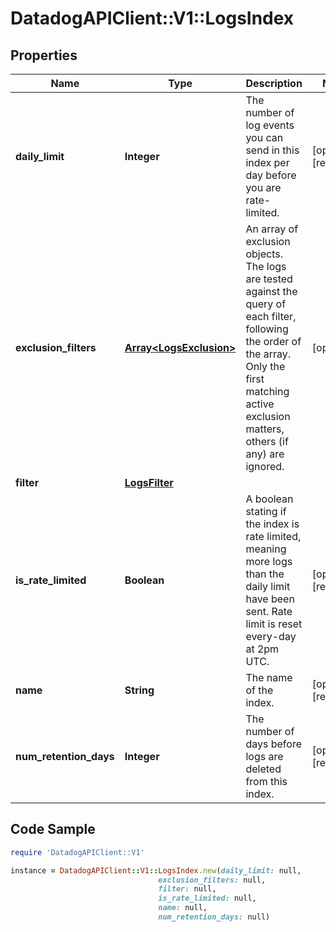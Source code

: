 # DatadogAPIClient::V1::LogsIndex

## Properties

Name | Type | Description | Notes
------------ | ------------- | ------------- | -------------
**daily_limit** | **Integer** | The number of log events you can send in this index per day before you are rate-limited. | [optional] [readonly] 
**exclusion_filters** | [**Array&lt;LogsExclusion&gt;**](LogsExclusion.md) | An array of exclusion objects. The logs are tested against the query of each filter, following the order of the array. Only the first matching active exclusion matters, others (if any) are ignored. | [optional] 
**filter** | [**LogsFilter**](LogsFilter.md) |  | 
**is_rate_limited** | **Boolean** | A boolean stating if the index is rate limited, meaning more logs than the daily limit have been sent. Rate limit is reset every-day at 2pm UTC. | [optional] [readonly] 
**name** | **String** | The name of the index. | [optional] [readonly] 
**num_retention_days** | **Integer** | The number of days before logs are deleted from this index. | [optional] [readonly] 

## Code Sample

```ruby
require 'DatadogAPIClient::V1'

instance = DatadogAPIClient::V1::LogsIndex.new(daily_limit: null,
                                 exclusion_filters: null,
                                 filter: null,
                                 is_rate_limited: null,
                                 name: null,
                                 num_retention_days: null)
```


